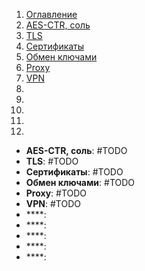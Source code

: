 1. [Оглавление](https://github.com/Nethius/cheatsheet/blob/main/README.md)
1. [AES-CTR, соль](#1)
1. [TLS](#2)
1. [Сертификаты](#3)
1. [Обмен ключами](#4)
1. [Proxy](#5)
1. [VPN](#6)
1. [](#7)
1. [](#8)
1. [](#9)
1. [](#10)
1. [](#11)

* **AES-CTR, соль**: <a name="1"></a> #TODO
* **TLS**: <a name="2"></a> #TODO
* **Сертификаты**: <a name="3"></a> #TODO
* **Обмен ключами**: <a name="4"></a> #TODO
* **Proxy**: <a name="5"></a> #TODO
* **VPN**: <a name="6"></a> #TODO
* ****: <a name="7"></a>
* ****: <a name="8"></a>
* ****: <a name="9"></a>
* ****: <a name="10"></a>
* ****: <a name="11"></a>